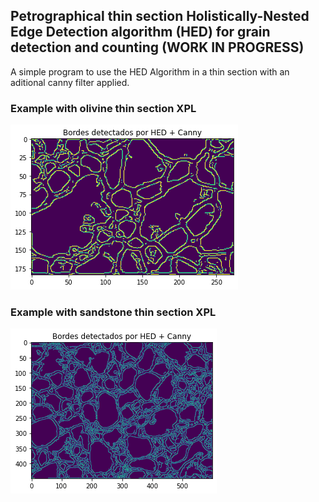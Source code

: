 ## Petrographical thin section Holistically-Nested Edge Detection algorithm (HED) for grain detection and counting (WORK IN PROGRESS)

A simple program to use the HED Algorithm in a thin section with an aditional canny filter applied.

### Example with olivine thin section XPL
![Example with an olivine XPL thin section](/deteccion_olivino.png)

### Example with sandstone thin section XPL
![Example with an Sandstone XPL thin section](/deteccion_arenisca.png)
